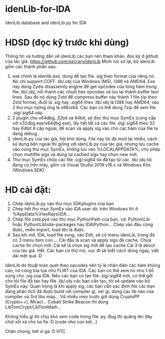 # idenLib-for-IDA
idenLib database and idenLib.py for IDA

# HDSD (đọc kỹ trước khi dùng)
Thông tin và hướng dẫn về idenLib các bạn nên tham khảo, đọc kỹ ở github của tác giả:
https://github.com/secrary/idenLib
Mình nói sơ lại, bộ idenLib gồm các thành phần sau:
1. exe chính là idenlib.exe, dùng để tạo file .sig theo format của riêng nó. Nó chỉ support COFF .lib/.obj của Windows (MS), I386 và AMD64.
Exe này dùng Zydis disassemly engine để get opcodes của từng hàm trong file .lib/.obj, nối thành các chuổi hex opcodes và lưu lại thành buffer text lines.
Sau đó nó dùng Zstd để compress buffer này thành 1 file zip theo Zstd format, đuôi là .sig hay .sig64 theo .lib/.obj là I386 hay AMD64, vào 2 thư mục tương ứng là x86/x64. 
Các bạn có thể dùng 7zip để xem file .sig/.sig64 này.
2. 2 plugin cho x64dbg, 32bit và 64bit, sẽ đọc thư mục SymEx (cùng cấp với x32dbg.exe/x64dbg.exe),  lấy hết tất cả các file .sig/.sig64 theo 32 hay 64bit ở cấp ngoài,  để scan và apply sig vào cho các hàm của file ta đang debug.
3. idenLib.py của tác giả, hơi khó dùng.
File này tôi đã mod lại nhiều, cách sử dụng bên ngoài thì giống với idenLib.py của tác giả, nhưng lưu cache vào cùng thư mục SymEx, không lưu vào %LOCALAPPDATA%, cho phép chọn multifile sigs và dùng lại cached sigs hay chọn new mới.
4. Thư mục SymEx chứa các file .sig/.sig64 tôi đã tạo từ các .lib/.obj tôi đang có trên máy, gồm cả Visual Studio 2019 v16.x và Windows Kits (Windows SDK)

# HD cài đặt:
1. Chép idenLib.py vào thư mục IDA\plugins của bạn
2. Chép hết thư mục SymEx vào IDA user dir, trên Windows thì ở %AppData%\HexRays\IDA...
3. Chép file zstd.pyd vào thư mục PythonPath của bạn, vd: Python\Lib hoặc Python\Lib\site-packages hay IDA\Python... Chép vào đâu cũng được, miễn import, load lên là được.
4. Sau khi mở, IDA, load file xong, vào Edit, sẽ có menu idenLib, trong đó có 3 menu item con.... 
Cái đầu là scan và apply sigs đã cache. Chưa cache thì chọn mới.
Cái kế là chọn sig mới để tạo cache
Cái 3 là about của tác giả.
Hết. 
Các bạn cứ thử mò, vọc đi sẽ biết cách dùng ngay, viết dài mệt quá :D

idenLib do thuật toán quét theo opcodes nên tỷ lệ nhận diện các hàm không cao, nó cũng từa tựa như FLIRT của IDA. Các bạn có thể xem nó như 1 bổ sung cho .sig của IDA.
Nếu các bạn có tạo file .sig/.sig64 mới, có thể gởi cho tôi file đã tạo hay file .lib/.obj các bạn cần tạo, tôi sẽ update vào bộ SymEx này.
Quan trọng là khi apply sig, các bạn cần xác định file các bạn đang phân tích đã được build với compiler gì, ver gì, dùng các lib nào của compiler và 3rd libs màp...
Vd nhiều mèo trước giờ dùng CryptoPP (Crypto++), Miracl... Cobalt Strike Beacon thì dùng LibTomCrypt/LibTomMath...

Không hiểu gì thì chịu khó xem code trong file .py. Bug thì quăng lên đây chửi xối xả cho tui fix :D (code như con két...)

Chân chọng, bét xì ga :D
HTC

